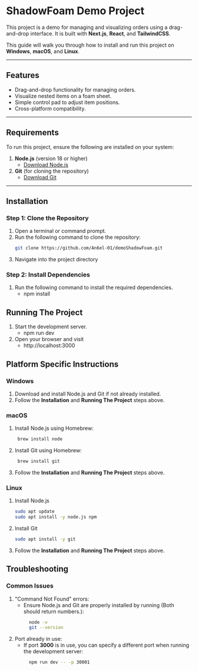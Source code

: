 # ShadowFoam Demo Project

This project is a demo for managing and visualizing orders using a drag-and-drop interface. It is built with **Next.js**, **React**, and **TailwindCSS**.

This guide will walk you through how to install and run this project on **Windows**, **macOS**, and **Linux**.

---

## Features
- Drag-and-drop functionality for managing orders.
- Visualize nested items on a foam sheet.
- Simple control pad to adjust item positions.
- Cross-platform compatibility.

---

## Requirements
To run this project, ensure the following are installed on your system:
1. **Node.js** (version 18 or higher)
   - [Download Node.js](https://nodejs.org/)
2. **Git** (for cloning the repository)
   - [Download Git](https://git-scm.com/)

---

## Installation

### Step 1: Clone the Repository
1. Open a terminal or command prompt.
2. Run the following command to clone the repository:
   ```bash
   git clone https://github.com/An6el-01/demoShadowFoam.git
3. Navigate into the project directory

### Step 2: Install Dependencies
1. Run the following command to install the required dependencies.
   - npm install

## Running The Project
1. Start the development server.
   - npm run dev
2. Open your browser and visit
   - http://localhost:3000

## Platform Specific Instructions

### Windows
1. Download and install Node.js and Git if not already installed.
2. Follow the **Installation** and **Running The Project** steps above.

### macOS
1. Install Node.js using Homebrew:
   ```bash
    brew install node
3. Install Git using Homebrew:
   ```bash
    brew install git
5. Follow the **Installation** and **Running The Project** steps above.

### Linux
1. Install Node.js
   ```bash
   sudo apt update
   sudo apt install -y node.js npm
3. Install Git
   ```bash
   sudo apt install -y git
5. Follow the **Installation** and **Running The Project** steps above.

## Troubleshooting

### Common Issues
1. "Command Not Found" errors:
   - Ensure Node.js and Git are properly installed by running (Both should return numbers.):
     ```bash
       node -v
       git --version
2. Port already in use:
   - If port **3000** is in use, you can specify a different port when running the development server:
     ```bash
       npm run dev -- -p 30001
   
